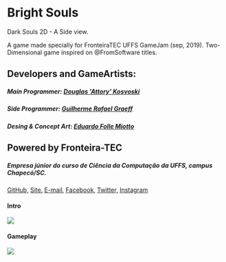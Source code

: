 # Bright Souls
Dark Souls  2D - A Side view.

A game made specially for FronteiraTEC UFFS GameJam (sep, 2019).
Two-Dimensional game inspired on @FromSoftware titles.

## Developers and GameArtists: 
##### Main Programmer: [Douglas 'Attory' Kosvoski](https://github.com/DouglasKosvoski)
##### Side Programmer: [Guilherme Rafael Graeff](https://github.com/GuilhermeGraeff)
##### Desing & Concept Art: [Eduardo Folle Miotto](https://github.com/edo-folle)
   

## Powered by Fronteira-TEC
##### Empresa júnior do curso de Ciência da Computação da UFFS, campus Chapecó/SC. 
[GitHub,](https://github.com/FronteiraTec) [ Site.](http://fronteiratec.com) [E-mail,](contato@fronteiratec.com) 
[Facebook,](asdasd.com) [Twitter,]() [Instagram](https://instagram.com/fronteiratec/)

#### Intro
![](https://github.com/DouglasKosvoski/BrightSouls/blob/master/screenshots/intro.png)

#### Gameplay
   ![](https://github.com/DouglasKosvoski/BrightSouls/blob/master/screenshots/gm1.png)
